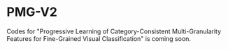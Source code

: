 # PMG-V2

Codes for "Progressive Learning of Category-Consistent Multi-Granularity  Features for Fine-Grained Visual Classification" is coming soon.

